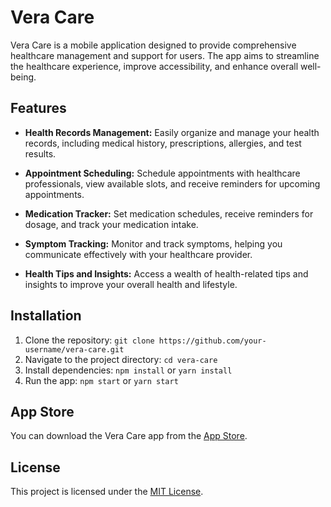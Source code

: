 # Vera Care

Vera Care is a mobile application designed to provide comprehensive healthcare management and support for users. The app aims to streamline the healthcare experience, improve accessibility, and enhance overall well-being.

## Features

- **Health Records Management:**
  Easily organize and manage your health records, including medical history, prescriptions, allergies, and test results.

- **Appointment Scheduling:**
  Schedule appointments with healthcare professionals, view available slots, and receive reminders for upcoming appointments.

- **Medication Tracker:**
  Set medication schedules, receive reminders for dosage, and track your medication intake.

- **Symptom Tracking:**
  Monitor and track symptoms, helping you communicate effectively with your healthcare provider.

- **Health Tips and Insights:**
  Access a wealth of health-related tips and insights to improve your overall health and lifestyle.

## Installation

1. Clone the repository: `git clone https://github.com/your-username/vera-care.git`
2. Navigate to the project directory: `cd vera-care`
3. Install dependencies: `npm install` or `yarn install`
4. Run the app: `npm start` or `yarn start`

## App Store

You can download the Vera Care app from the [App Store](https://apps.apple.com/us/app/vera-care/id6463720889?uo=2).

## License

This project is licensed under the [MIT License](LICENSE).
